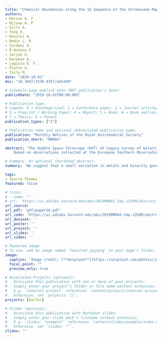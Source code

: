```yaml
---
title: "Chemical Abundances along the 1G Sequence of the Chromosome Maps: The Globular Cluster NGC 3201"
authors: 
- Marino A. F.
- Milone A. P.
- Sills A.
- Yong D.
- Renzini A.
- Bedin L. R.
- Cordoni G.
- D'Antona F.
- Jerjen H.
- Karakas A.
- Lagioia E. P. 
- Piotto G.
- Tailo M.
date: "2019-10-01"
doi: "10.3847/1538-4357/ab53d9"

# Schedule page publish date (NOT publication's date).
publishDate: "2019-10-01T00:00:00Z"

# Publication type.
# Legend: 0 = Uncategorized; 1 = Conference paper; 2 = Journal article;
# 3 = Preprint / Working Paper; 4 = Report; 5 = Book; 6 = Book section;
# 7 = Thesis; 8 = Patent
publication_types: ["2"]

# Publication name and optional abbreviated publication name.
publication: "Monthly Notices of the Royal Astronomical Society"
publication_short: "MNRAS"

abstract: 'The Hubble Space Telescope (HST) UV Legacy Survey of Galactic Globular Clusters (GCs) has investigated multiple stellar populations by means of the “chromosome map” (ChM) diagnostic tool that maximizes the separation between stars with different chemical compositions. One of the most challenging features revealed by ChM analysis is the apparent inhomogeneity among stars belonging to the first population, a phenomenon largely attributed to He variations. However, this explanation is not supported by uniformity in the p-capture elements of these stars. The HST survey has revealed that the GC NGC 3201 shows exceptionally wide coverage in the {{{∆ }}}{{F}275{{W}},{{F}}814{{W}}} parameter of the ChM. We present a chemical abundance analysis of 24 elements in 18 giants belonging to the first population of this GC and having a wide range in {{{∆ }}}{{F}275{{W}},{{F}}814{{W}}}. As far as the p-capture elements are concerned, the chemical abundances are typical of first-generation (1G) stars, as expected from the location of our targets in the ChM. Based on radial velocities and chemical abundance arguments, we find that the three stars with the lowest {{{∆ }}}{{F}275{{W}},{{F}}814{{W}}} values are binary candidates. This suggests that at least those stars could be explained with binarity. These results are consistent with evidence inferred from multiband photometry that evolved blue stragglers (BSs) populate the bluest part of the 1G sequence in the ChM. The remaining 15 spectroscopic targets show a small range in the overall metallicity by ∼0.10 dex, with stars at higher {{{∆ }}}{{F}275{{W}},{{F}}814{{W}}} values having higher absolute abundances. We suggest that a small variation in metals and binarity governs the color spread of the 1G in the ChM and that evolved BSs contribute to the bluest tail of the 1G sequence.
    Based on observations collected at the European Southern Observatory under ESO program 0101.D-0113(A) and the NASA/ESA Hubble Space Telescope, obtained at the Space Telescope Science Institute, which is operated by AURA, Inc., under NASA contract NAS 5-26555.'

# Summary. An optional shortened abstract.
summary: 'We suggest that a small variation in metals and binarity governs the color spread of the 1G in the ChM and that evolved BSs contribute to the bluest tail of the 1G sequence.'

tags:
- Source Themes
featured: false

# links:
# - name: ""
# url: 'https://ui.adsabs.harvard.edu/abs/2019MNRAS.tmp.1350M/abstract'
url_source: 
url_pdf: 'pdf/paper10.pdf'
url_code: 'https://ui.adsabs.harvard.edu/abs/2019MNRAS.tmp.1350M/abstract'
url_dataset: ''
url_poster: ''
url_project: ''
url_slides: ''
url_video: ''

# Featured image
# To use, add an image named `featured.jpg/png` to your page's folder. 
image:
  caption: 'Image credit: [**Unsplash**](https://unsplash.com/photos/jdD8gXaTZsc)'
  focal_point: ""
  preview_only: true

# Associated Projects (optional).
#   Associate this publication with one or more of your projects.
#   Simply enter your project's folder or file name without extension.
#   E.g. `internal-project` references `content/project/internal-project/index.md`.
#   Otherwise, set `projects: []`.
projects: [Galfor]

# Slides (optional).
#   Associate this publication with Markdown slides.
#   Simply enter your slide deck's filename without extension.
#   E.g. `slides: "example"` references `content/slides/example/index.md`.
#   Otherwise, set `slides: ""`.
slides: ""
---
```


<!-- {{% alert note %}}
Click the *Cite* button above to demo the feature to enable visitors to import publication metadata into their reference management software.
{{% /alert %}}

{{% alert note %}}
Click the *Slides* button above to demo Academic's Markdown slides feature.
{{% /alert %}}

Supplementary notes can be added here, including [code and math](https://sourcethemes.com/academic/docs/writing-markdown-latex/).
 -->